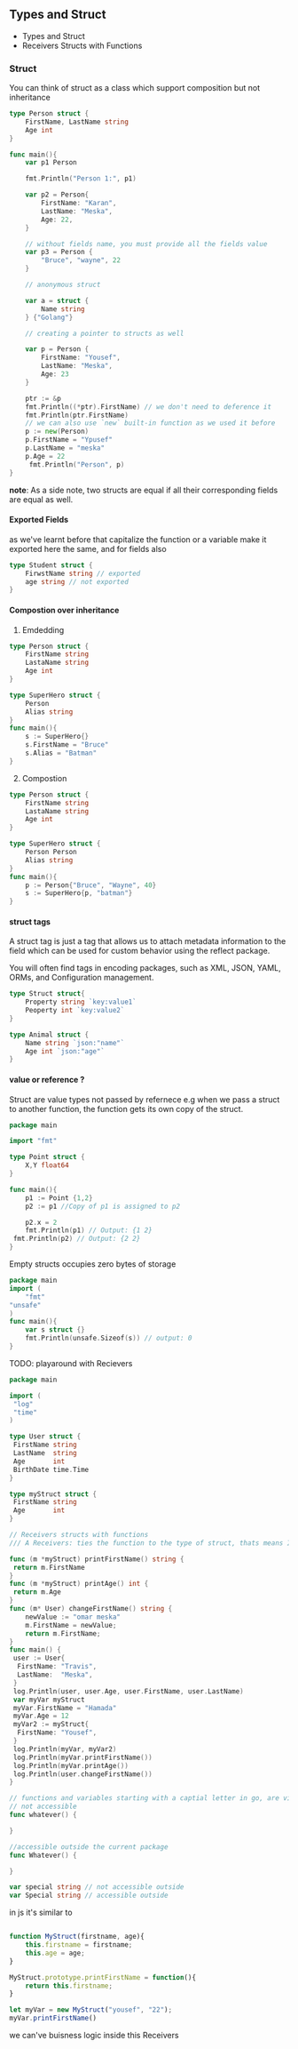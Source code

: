 
## Types and Struct

- Types and Struct
- Receivers Structs with Functions

### Struct

You can think of struct as a class which support composition but not inheritance

```go
type Person struct {
    FirstName, LastName string
    Age int
}

func main(){
    var p1 Person

    fmt.Println("Person 1:", p1)

    var p2 = Person{
        FirstName: "Karan",
        LastName: "Meska",
        Age: 22,
    }

    // without fields name, you must provide all the fields value
    var p3 = Person {
        "Bruce", "wayne", 22
    }

    // anonymous struct

    var a = struct {
        Name string
    } {"Golang"}

    // creating a pointer to structs as well

    var p = Person {
        FirstName: "Yousef",
        LastName: "Meska",
        Age: 23
    }

    ptr := &p
    fmt.Println((*ptr).FirstName) // we don't need to deference it
    fmt.Println(ptr.FirstName) 
    // we can also use `new` built-in function as we used it before
    p := new(Person)
    p.FirstName = "Ypusef"
    p.LastName = "meska"
    p.Age = 22
     fmt.Println("Person", p)
}
```

**note**:
As a side note, two structs are equal if all their corresponding fields are equal as well.

#### Exported Fields

as we've learnt before that capitalize the function or a variable make it exported
here the same, and for fields also

```go
type Student struct {
    FirwstName string // exported
    age string // not exported 
}
```

#### Compostion over inheritance

1. Emdedding

```go
type Person struct {
    FirstName string
    LastaName string
    Age int
}

type SuperHero struct {
    Person
    Alias string
}
func main(){
    s := SuperHero{}
    s.FirstName = "Bruce"
    s.Alias = "Batman"
}
```

2. Compostion

```go
type Person struct {
    FirstName string
    LastaName string
    Age int
}

type SuperHero struct {
    Person Person
    Alias string
}
func main(){
    p := Person{"Bruce", "Wayne", 40}
    s := SuperHero{p, "batman"}
}
```

#### struct tags

A struct tag is just a tag that allows us to attach metadata information to the field which can be used for custom behavior using the reflect package.

You will often find tags in encoding packages, such as XML, JSON, YAML, ORMs, and Configuration management.

```go
type Struct struct{
    Property string `key:value1`
    Peoperty int `key:value2`
}

type Animal struct {
    Name string `json:"name"`
    Age int `json:"age"`
}
```

#### value or reference ?

Struct are value types not passed by refernece e.g when we pass a struct to another function, the function gets its own copy of the struct.

```go
package main

import "fmt"

type Point struct {
    X,Y float64
}

func main(){
    p1 := Point {1,2}
    p2 := p1 //Copy of p1 is assigned to p2

    p2.x = 2
    fmt.Println(p1) // Output: {1 2}
 fmt.Println(p2) // Output: {2 2}
}

```

Empty structs occupies zero bytes of storage

```go
package main
import (
    "fmt" 
"unsafe"
)
func main(){
    var s struct {}
    fmt.Println(unsafe.Sizeof(s)) // output: 0
}
```

TODO: playaround with Recievers

```go
package main

import (
 "log"
 "time"
)

type User struct {
 FirstName string
 LastName  string
 Age       int
 BirthDate time.Time
}

type myStruct struct {
 FirstName string
 Age       int
}

// Receivers structs with functions
/// A Receivers: ties the function to the type of struct, thats means I've access to my information from that functions, and we need to make it 

func (m *myStruct) printFirstName() string {
 return m.FirstName
}
func (m *myStruct) printAge() int {
 return m.Age
}
func (m* User) changeFirstName() string {
    newValue := "omar meska"
    m.FirstName = newValue;
    return m.FirstName;
}
func main() {
 user := User{
  FirstName: "Travis",
  LastName:  "Meska",
 }
 log.Println(user, user.Age, user.FirstName, user.LastName)
 var myVar myStruct
 myVar.FirstName = "Hamada"
 myVar.Age = 12
 myVar2 := myStruct{
  FirstName: "Yousef",
 }
 log.Println(myVar, myVar2)
 log.Println(myVar.printFirstName())
 log.Println(myVar.printAge())
 log.Println(user.changeFirstName())
}

// functions and variables starting with a captial letter in go, are visiable outside the package it's declared on
// not accessible
func whatever() {

}

//accessible outside the current package
func Whatever() {

}

var special string // not accessible outside
var Special string // accessible outside
```

in js it's similar to

```js

function MyStruct(firstname, age){
    this.firstname = firstname;
    this.age = age;
}

MyStruct.prototype.printFirstName = function(){
    return this.firstname;
}

let myVar = new MyStruct("yousef", "22");
myVar.printFirstName()
```

we can've buisness logic inside this Receivers
